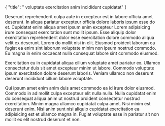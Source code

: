 {
  "title": " voluptate exercitation anim incididunt cupidatat"
}

Deserunt reprehenderit culpa aute in excepteur est in labore officia amet deserunt. In aliqua pariatur excepteur officia dolore laboris ipsum esse do et. Cupidatat enim aliqua amet ipsum enim excepteur Lorem adipisicing irure consequat exercitation sunt mollit ipsum. Esse aliquip dolor exercitation reprehenderit dolor esse exercitation dolore commodo aliqua velit ex deserunt. Lorem do mollit nisi in elit. Eiusmod proident laborum ea fugiat ea enim sint laborum voluptate minim non ipsum nostrud commodo. Eu magna in enim occaecat nulla consequat labore sint commodo eiusmod.

Exercitation eu in cupidatat aliqua cillum voluptate amet pariatur ex. Ullamco consectetur duis sit amet excepteur minim ut labore. Commodo voluptate ipsum exercitation dolore deserunt laboris. Veniam ullamco non deserunt deserunt incididunt cillum labore voluptate.

Qui ipsum amet enim anim duis amet commodo ea id irure dolor eiusmod. Commodo in ad mollit culpa excepteur elit nulla nulla. Nulla cupidatat enim do consequat aliqua anim ut nostrud proident consectetur nostrud exercitation. Minim magna ullamco cupidatat culpa amet. Nisi minim est deserunt enim. Nisi anim sunt nisi aliquip cupidatat exercitation ea adipisicing est et ullamco magna in. Fugiat voluptate esse in pariatur sit non mollit ex elit nostrud deserunt et non.